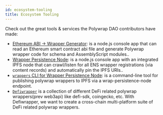 ```yaml
---
id: ecosystem-tooling
title: Ecosystem Tooling
---
```


Check out the great tools & services the Polywrap DAO contributors have made:

* [Ethereum ABI -> Wrapper Generator](https://github.com/nerfZael/abi-to-wrap): is a node.js console app that can read an Ethereum smart contract abi file and generate Polywrap wrapper code for schema and AssemblyScript modules..
* [Wrapper Persistence Node](https://github.com/nerfZael/wrap-persistence-node): is a node.js console app with an integrated IPFS node that can crawl/listen for all ENS wrapper registrations (via content records) and automatically pin the IPFS URIs.. 
* [`wrappers` CLI for Wrapper Persistence Node](https://github.com/nerfZael/wrappers): is a command-line tool for publishing polywrap wrappers to IPFS via a wrap-persistence-node endpoint.
* [`Defiwrapper`](https://github.com/defiwrapper/defiwrapper) is a collection of different DeFi related polywrap wrappers(prev web3api) like defi-sdk, coingecko, etc. With Defiwrapper, we want to create a cross-chain multi-platform suite of DeFi related polywrap wrappers.

